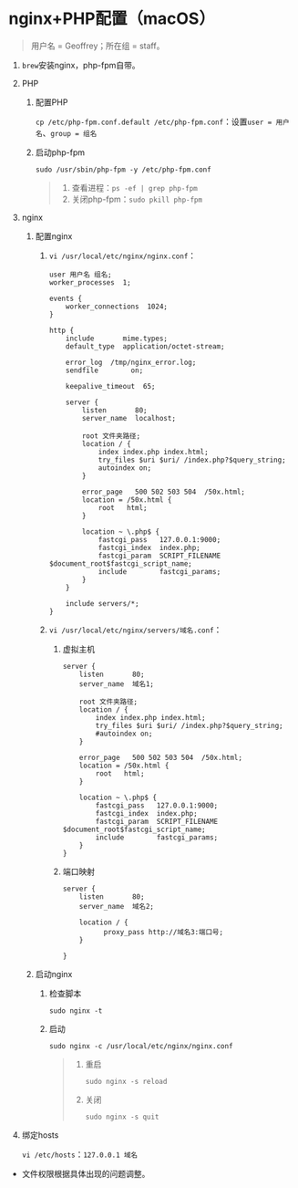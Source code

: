 # nginx+PHP配置（macOS）

>用户名 = Geoffrey；所在组 = staff。

1. `brew`安装nginx，php-fpm自带。
2. PHP

    1. 配置PHP

        `cp /etc/php-fpm.conf.default /etc/php-fpm.conf`：设置`user = 用户名`、`group = 组名`
    2. 启动php-fpm

        `sudo /usr/sbin/php-fpm -y /etc/php-fpm.conf`

        >1. 查看进程：`ps -ef | grep php-fpm`
        >2. 关闭php-fpm：`sudo pkill php-fpm`
3. nginx

    1. 配置nginx

        1. `vi /usr/local/etc/nginx/nginx.conf`：

            ```text
            user 用户名 组名;
            worker_processes  1;

            events {
                worker_connections  1024;
            }

            http {
                include       mime.types;
                default_type  application/octet-stream;

                error_log  /tmp/nginx_error.log;
                sendfile        on;

                keepalive_timeout  65;

                server {
                    listen       80;
                    server_name  localhost;

                    root 文件夹路径;
                    location / {
                        index index.php index.html;
                        try_files $uri $uri/ /index.php?$query_string;
                        autoindex on;
                    }

                    error_page   500 502 503 504  /50x.html;
                    location = /50x.html {
                        root   html;
                    }

                    location ~ \.php$ {
                        fastcgi_pass   127.0.0.1:9000;
                        fastcgi_index  index.php;
                        fastcgi_param  SCRIPT_FILENAME  $document_root$fastcgi_script_name;
                        include        fastcgi_params;
                    }
                }

                include servers/*;
            }
            ```
        2. `vi /usr/local/etc/nginx/servers/域名.conf`：

            1. 虚拟主机

                ```text
                server {
                    listen       80;
                    server_name  域名1;

                    root 文件夹路径;
                    location / {
                        index index.php index.html;
                        try_files $uri $uri/ /index.php?$query_string;
                        #autoindex on;
                    }

                    error_page   500 502 503 504  /50x.html;
                    location = /50x.html {
                        root   html;
                    }

                    location ~ \.php$ {
                        fastcgi_pass   127.0.0.1:9000;
                        fastcgi_index  index.php;
                        fastcgi_param  SCRIPT_FILENAME  $document_root$fastcgi_script_name;
                        include        fastcgi_params;
                    }
                }
                ```
            2. 端口映射

                ```text
                server {
                    listen       80;
                    server_name  域名2;

                    location / {
                          proxy_pass http://域名3:端口号;
                    }

                }
                ```
    2. 启动nginx

        1. 检查脚本

            `sudo nginx -t`
        2. 启动

            `sudo nginx -c /usr/local/etc/nginx/nginx.conf`

            >1. 重启
            >
            >    `sudo nginx -s reload`
            >2. 关闭
            >
            >    `sudo nginx -s quit`
4. 绑定hosts

    `vi /etc/hosts`：`127.0.0.1 域名`

- 文件权限根据具体出现的问题调整。
